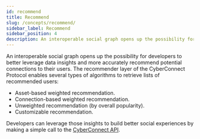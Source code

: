 ```yaml
---
id: recommend
title: Recommend
slug: /concepts/recommend/
sidebar_label: Recommend
sidebar_position: 4
description: An interoperable social graph opens up the possibility for developers to better leverage data insights and more accurately recommend potential connections to their users.
---
```


An interoperable social graph opens up the possibility for developers to better leverage data insights and more accurately recommend potential connections to their users. The recommender layer of the CyberConnect Protocol enables several types of algorithms to retrieve lists of recommended users:
<ul>
    <li>Asset-based weighted recommendation.</li>
    <li>Connection-based weighted recommendation.</li>
    <li>Unweighted recommendation (by overall popularity).</li>
    <li>Customizable recommendation.</li>
</ul>

Developers can leverage those insights to build better social experiences by making a simple call to the [CyberConnect API](/cyberconnect-api/overview/).
